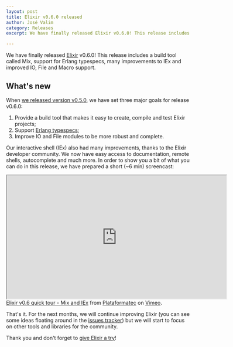 ```yaml
---
layout: post
title: Elixir v0.6.0 released
author: José Valim
category: Releases
excerpt: We have finally released Elixir v0.6.0! This release includes a build tool called Mix, support for Erlang typespecs, many improvements to IEx and improved IO, File and Macro support.

---
```


We have finally released [Elixir](/) v0.6.0! This release includes a build tool called Mix, support for Erlang typespecs, many improvements to IEx and improved IO, File and Macro support.

## What's new

When [we released version v0.5.0](/blog/2012/05/25/elixir-v0-5-0-released/), we have set three major goals for release v0.6.0:

1. Provide a build tool that makes it easy to create, compile and test Elixir projects;
2. Support [Erlang typespecs](http://www.erlang.org/doc/reference_manual/typespec.html);
3. Improve IO and File modules to be more robust and complete.

Our interactive shell (IEx) also had many improvements, thanks to the Elixir developer community. We now have easy access to documentation, remote shells, autocomplete and much more. In order to show you a bit of what you can do in this release, we have prepared a short (~6 min) screencast:

<iframe src="https://player.vimeo.com/video/46709928" title="Elixir v0.6 quick tour - Mix and IEx" class="video" width="600" height="337" allowfullscreen></iframe>
<a href="https://vimeo.com/46709928">Elixir v0.6 quick tour - Mix and IEx</a> from <a href="https://vimeo.com/user3182384">Plataformatec</a> on <a href="https://vimeo.com">Vimeo</a>.

That's it. For the next months, we will continue improving Elixir (you can see some ideas floating around in the [issues tracker](https://github.com/elixir-lang/elixir/issues)) but we will start to focus on other tools and libraries for the community.

Thank you and don't forget to [give Elixir a try](https://hexdocs.pm/elixir/1.16/introduction.html)!
